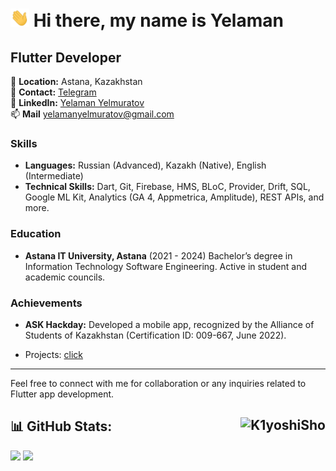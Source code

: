 # <h1><img src="https://raw.githubusercontent.com/ABSphreak/ABSphreak/master/gifs/Hi.gif" width="30px" /> Hi there, my name is Yelaman

## Flutter Developer

📍 **Location:** Astana, Kazakhstan  
📱 **Contact:** [Telegram](https://t.me/yelmuratoff)  
🔗 **LinkedIn:** [Yelaman Yelmuratov](https://www.linkedin.com/in/yelmuratoff/)  
📫 **Mail** [yelamanyelmuratov@gmail.com](mailto:yelamanyelmuratov@gmail.com&body=Привет,_я_по_поводу?subject=Я_из_Github)  

### Skills

- **Languages:** Russian (Advanced), Kazakh (Native), English (Intermediate)
- **Technical Skills:** Dart, Git, Firebase, HMS, BLoC, Provider, Drift, SQL, Google ML Kit, Analytics (GA 4, Appmetrica, Amplitude), REST APIs, and more.

### Education

- **Astana IT University, Astana** (2021 - 2024)
  Bachelor’s degree in Information Technology Software Engineering. Active in student and academic councils.

### Achievements

- **ASK Hackday:** Developed a mobile app, recognized by the Alliance of Students of Kazakhstan (Certification ID: 009-667, June 2022).

- Projects: [click](https://drive.google.com/drive/folders/1lUbs6Qmdq62D0mEj6_x2IsSmdt0tN8YG?usp=sharing)

---

Feel free to connect with me for collaboration or any inquiries related to Flutter app development.


## 📊 GitHub Stats: <img align="right" src="https://komarev.com/ghpvc/?username=K1yoshiSho" alt="K1yoshiSho" />
<p>
  <img width="56%" src="https://github-readme-stats.vercel.app/api?username=K1yoshiSho&theme=city_lights&count_private=true&hide_border=true&hide_title=true&show_icons=true" />
  <img width="36%" src="https://github-readme-stats.vercel.app/api/top-langs/?username=K1yoshiSho&layout=compact&langs_count=6&hide=sass,makefile,shell,mustache&hide_border=true&theme=city_lights" />
</p> 

<!--
**K1yoshiSho/K1yoshiSho** is a ✨ _special_ ✨ repository because its `README.md` (this file) appears on your GitHub profile.

Here are some ideas to get you started:

- 🔭 I’m currently working on ...
- 🌱 I’m currently learning ...
- 👯 I’m looking to collaborate on ...
- 🤔 I’m looking for help with ...
- 💬 Ask me about ...
- 📫 How to reach me: ...
- 😄 Pronouns: ...
- ⚡ Fun fact: ...
-->
